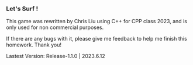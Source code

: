 ### Let's Surf !
This game was rewritten by Chris Liu using C++ for CPP class 2023, and is only used for non commercial purposes.

If there are any bugs with it, please give me feedback to help me finish this homework. Thank you!

Lastest Version: Release-1.1.0 | 2023.6.12
